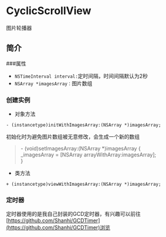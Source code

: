 # CyclicScrollView
图片轮播器

简介
-----------------
###属性
* `NSTimeInterval interval:`定时间隔，时间间隔默认为2秒
* `NSArray *imagesArray：`图片数组

### 创建实例
* 对象方法
```
- (instancetype)initWithImagesArray:(NSArray *)imagesArray;
```
初始化时为避免图片数组被无意修改，会生成一个新的数组<br />
> \- (void)setImagesArray:(NSArray *)imagesArray {<br />
>     _imagesArray = [NSArray arrayWithArray:imagesArray];<br />
> }<br />

* 类方法
```
+ (instancetype)viewWithImagesArray:(NSArray *)imagesArray;
```
### 定时器
定时器使用的是我自己封装的GCD定时器，有兴趣可以前往[https://github.com/Shanhi/GCDTimer](https://github.com/Shanhi/GCDTimer)浏览
